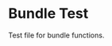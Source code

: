 <!--
Copyright The Shipwright Contributors

SPDX-License-Identifier: Apache-2.0
-->
# Bundle Test

Test file for bundle functions.
